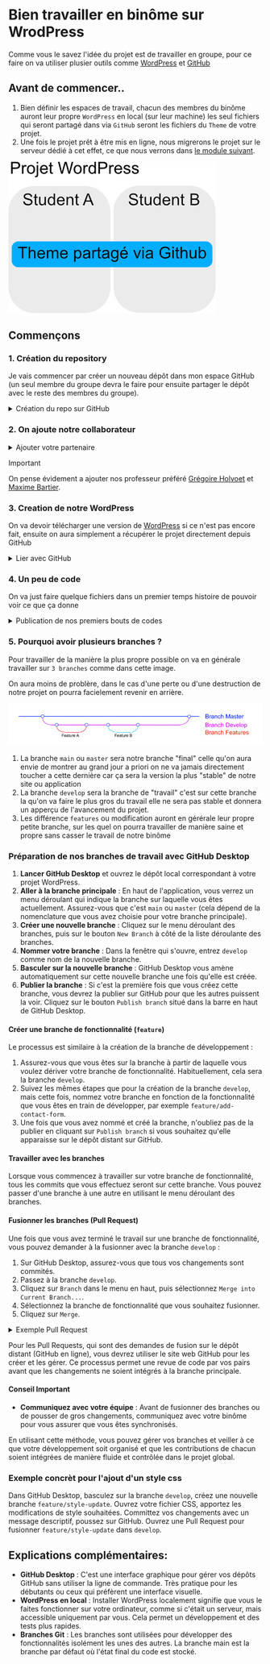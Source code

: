 # Bien travailler en binôme sur WrodPress

Comme vous le savez l'idée du projet est de travailler en groupe, pour ce faire on va utiliser plusier outils comme [WordPress](https://wordpress.org) et [GitHub](https://github.com)

## Avant de commencer..

1. Bien définir les espaces de travail, chacun des membres du binôme auront leur propre `WordPress` en local (sur leur machine) les seul fichiers qui seront partagé dans via `GitHub` seront les fichiers du `Theme` de votre projet.
2. Une fois le projet prêt à être mis en ligne, nous migrerons le projet sur le serveur dédié à cet effet, ce que nous verrons dans [le module suivant](#).

<img src=".screenshots/binom-wip-schema.jpg" alt="binome good practice schema" />

## Commençons

### 1. Création du repository
Je vais commencer par créer un nouveau dépôt dans mon espace GitHub (un seul membre du groupe devra le faire pour ensuite partager le dépôt avec le reste des membres du groupe).

<details>
<summary>Création du repo sur GitHub</summary>

1. En haut a droite sur le site [GitHub](https://github.com), cliquez sur votre profil.<br><img src="./.screenshots/Screenshot 2023-11-09 at 15.03.35.png" />
2. Allez dans "profile"<br><img src="./.screenshots/Screenshot 2023-11-09 at 15.03.43.png" />
3. Allez dans "repositories"<br><img src="./.screenshots/Screenshot 2023-11-09 at 15.03.50.png" />
4. Cliquez sur "New" pour ajouter un nouveau dépôt.<br><img src="./.screenshots/Screenshot 2023-11-09 at 15.04.04.png" />
5. On fait attention a avoir un nom claire, penser a selectionner priver, on devrait être bon<br><img src="./.screenshots/Screenshot 2023-11-09 at 15.04.59.png" />
6. Vous devrier arriver sur cet écran<br><img src="./.screenshots/Screenshot 2023-11-09 at 15.05.15.png" />
</details>

### 2. On ajoute notre collaborateur

<details>
<summary>Ajouter votre partenaire</summary>

1. Ajoutez un collaborateur dans les paramètres du dépôt.<br><img src=".screenshots/Screenshot 2023-11-09 at 15.14.48.png" />
2. On continue<br><img src=".screenshots/Screenshot 2023-11-09 at 15.16.02.png" />
3. On filtre pour trouver notre ami<br><img src=".screenshots/Screenshot 2023-11-09 at 15.16.13.png" />
4. On attend sa réponse<br><img src=".screenshots/Screenshot 2023-11-09 at 16.29.10.png" />
</details>

> [!IMPORTANT]
> On pense évidement a ajouter nos professeur préféré [Grégoire Holvoet](https://github.com/gregholvoet) et [Maxime Bartier](https://github.com/Poulycroc).


### 3. Creation de notre WordPress

On va devoir télécharger une version de [WordPress](https://wordpress.org/download/) si ce n'est pas encore fait, ensuite on aura simplement a récupérer le projet directement depuis GitHub

<details>
<summary>Lier avec GitHub</summary>

<ol>
<li>
  On va commencer par créer un nouveau WordPress dans notre dossier `MAMP/htdocs` comme d'habitude<br><img src="./.screenshots/Screenshot 2023-11-09 at 17.13.58.png" />
</li>
<li>Avec l'application <a href="https://desktop.github.com/">GitHubDesktop</a> on va récupérer le `repository` qu'on a créé sur <a href="https://github.com/">GitHub</a>
    <ul>
      <li>Dans le coin supérieur gauche on peut changer de projet <br><img src="./.screenshots/Screenshot 2023-11-09 at 17.15.13.png" /></li>
      <li>On voit une liste de projet sur les quel on travail l'idée c'est d'en ajouter un nouveau<br><img src="./.screenshots/Screenshot 2023-11-09 at 17.15.24.png" /></li>
      <li>Pour ça on va "cloner" le projet de puis notre GitHub<br><img src="./.screenshots/Screenshot 2023-11-09 at 17.15.30.png" /></li>
      <li>On peut choisir le projet qui nous intéresse<br><img src="./.screenshots/Screenshot 2023-11-09 at 17.15.48.png" /></li>
      <li>On va devoir choisir l'emplacement du projet sur notre machine<br><img src="./.screenshots/Screenshot 2023-11-09 at 17.16.01.png" /></li>
      <li>Je choisi évidement placer le projet dans mon dossier "MAMP/htdocs/project-eum" et évidement ce qui nous intéresse c'est juste le partage du theme avec notre partenaire de travail on continue dans "wp-content/themes"<br><img src="./.screenshots/Screenshot 2023-11-09 at 17.17.41.png" /></li>
      <li>Je devrais me retrouver avec quelque chose comme ça<br><img src="./.screenshots/Screenshot 2023-11-09 at 17.17.59.png" /></li>
  <ul>
</li>
</ol>

3. Voila notre projet est bien lié entre notre machine et notre compte Github<br><img src="./.screenshots/Screenshot 2023-11-09 at 17.18.47.png" />
4. je vais pouvoir écire mes premières ligne de code<br><img src="./.screenshots/Screenshot 2023-11-09 at 17.41.38.png" />
</details>


### 4. Un peu de code

On va just faire quelque fichiers dans un premier temps histoire de pouvoir voir ce que ça donne

<details>
<summary>Publication de nos premiers bouts de codes</summary>

1. Je crée donc mes deux premiers fichier (je vous invite évidement a consulter les cours si vous ne savez toujours pas de quoi parle ici)<br><img src="./.screenshots/Screenshot 2023-11-09 at 17.45.51.png" />
2. Sur mon GitHubDesktop je vois que j'ai bien les changements qui sont visiblent<br><img src="./.screenshots/Screenshot 2023-11-09 at 17.48.08.png">
3. je commit mes premiers changements<br><img src="./.screenshots/Screenshot 2023-11-09 at 17.49.25.png" />
4. Je vais pouvoir choisir dans quel branche faire mes "ajouts"<br><img src="./.screenshots/Screenshot 2023-11-09 at 17.49.48.png" />
5. Je choisi de créer une nouvelle branche pour plus de propreté dans mon travail (j'explique un peu plus en détail comment ça marche)<br><img src="./.screenshots/Screenshot 2023-11-09 at 17.50.12.png" />
6. je publie <br><img src="./.screenshots/Screenshot 2023-11-09 at 17.50.20.png" />
7. on va pouvoir publier aussi sur la branche `main` histoire d'avoir plus facile pour la suite
</details>

### 5. Pourquoi avoir plusieurs branches ?

Pour travailler de la manière la plus propre possible on va en générale travailler sur `3 branches` comme dans cette image.

On aura moins de problère, dans le cas d'une perte ou d'une destruction de notre projet on pourra facielement revenir en arrière.

<img src="./.screenshots/git-branches-scehma.jpg" alt="git branches schema" />

1. La branche `main` ou `master` sera notre branche "final" celle qu'on aura envie de montrer au grand jour a priori on ne va jamais directement toucher a cette dernière car ça sera la version la plus "stable" de notre site ou application
2. La branche `develop` sera la branche de "travail" c'est sur cette branche la qu'on va faire le plus gros du travail elle ne sera pas stable et donnera un apperçu de l'avancement du projet.
3. Les différence `features` ou modification auront en gérérale leur propre petite branche, sur les quel on pourra travailler de manière saine et propre sans casser le travail de notre binôme

### Préparation de nos branches de travail avec GitHub Desktop

1. **Lancer GitHub Desktop** et ouvrez le dépôt local correspondant à votre projet WordPress.
2. **Aller à la branche principale** : En haut de l'application, vous verrez un menu déroulant qui indique la branche sur laquelle vous êtes actuellement. Assurez-vous que c'est `main` ou `master` (cela dépend de la nomenclature que vous avez choisie pour votre branche principale).
3. **Créer une nouvelle branche** : Cliquez sur le menu déroulant des branches, puis sur le bouton `New Branch` à côté de la liste déroulante des branches.
4. **Nommer votre branche** : Dans la fenêtre qui s'ouvre, entrez `develop` comme nom de la nouvelle branche.
5. **Basculer sur la nouvelle branche** : GitHub Desktop vous amène automatiquement sur cette nouvelle branche une fois qu'elle est créée.
6. **Publier la branche** : Si c'est la première fois que vous créez cette branche, vous devrez la publier sur GitHub pour que les autres puissent la voir. Cliquez sur le bouton `Publish branch` situé dans la barre en haut de GitHub Desktop.

#### Créer une branche de fonctionnalité (`feature`)

Le processus est similaire à la création de la branche de développement :

1. Assurez-vous que vous êtes sur la branche à partir de laquelle vous voulez dériver votre branche de fonctionnalité. Habituellement, cela sera la branche `develop`.
2. Suivez les mêmes étapes que pour la création de la branche `develop`, mais cette fois, nommez votre branche en fonction de la fonctionnalité que vous êtes en train de développer, par exemple `feature/add-contact-form`.
3. Une fois que vous avez nommé et créé la branche, n'oubliez pas de la publier en cliquant sur `Publish branch` si vous souhaitez qu'elle apparaisse sur le dépôt distant sur GitHub.

#### Travailler avec les branches

Lorsque vous commencez à travailler sur votre branche de fonctionnalité, tous les commits que vous effectuez seront sur cette branche. Vous pouvez passer d'une branche à une autre en utilisant le menu déroulant des branches.

#### Fusionner les branches (Pull Request)

Une fois que vous avez terminé le travail sur une branche de fonctionnalité, vous pouvez demander à la fusionner avec la branche `develop` :

1. Sur GitHub Desktop, assurez-vous que tous vos changements sont commités.
2. Passez à la branche `develop`.
3. Cliquez sur `Branch` dans le menu en haut, puis sélectionnez `Merge into Current Branch...`.
4. Sélectionnez la branche de fonctionnalité que vous souhaitez fusionner.
5. Cliquez sur `Merge`.

<details>
<summary>Exemple Pull Request </summary>

1. Allez sur la branche que vous voulez 'commit' et appuyer sur `preview pull request`<br><img src="./.screenshots/exemplepull1.png" alt="exemple depart pull request"/>

2. Vous allez voir les changement faites sur la branche, selectionner en haut a gauche  la branche vers laquelle vous voulez que la branche se fussionne et ensuite vous pouvez cliquer sur `Create Pull Request`.<br><img src="./.screenshots/exemplepull2.png" alt="exemple2"/>

3. Vous allez être rediriger vers le site de GitHub avec un "formulaire" avec le titre de votre commit. Vous pouvez toujours vérifier sur quel branche vous voulez commit votre changement juste au dessus de add a title.<br><img src="./.screenshots/exmeplepull3.png" />

4. Pour finir ceci va vous rediriger vers la fin ou vous n'aurez plus qu'a appuyer sur `Merge pull request` et ensuite une fois une mini verification appuyer sur `merge` ce qui va merger fussioner votre branche avec celle demander.<br><img src="./.screenshots/exemplepull4.png" />
</details>

Pour les Pull Requests, qui sont des demandes de fusion sur le dépôt distant (GitHub en ligne), vous devrez utiliser le site web GitHub pour les créer et les gérer. Ce processus permet une revue de code par vos pairs avant que les changements ne soient intégrés à la branche principale.

#### Conseil Important

- **Communiquez avec votre équipe** : Avant de fusionner des branches ou de pousser de gros changements, communiquez avec votre binôme pour vous assurer que vous êtes synchronisés.

En utilisant cette méthode, vous pouvez gérer vos branches et veiller à ce que votre développement soit organisé et que les contributions de chacun soient intégrées de manière fluide et contrôlée dans le projet global.


### Exemple concrèt pour l'ajout d'un style css
Dans GitHub Desktop, basculez sur la branche `develop`, créez une nouvelle branche `feature/style-update`. Ouvrez votre fichier CSS, apportez les modifications de style souhaitées. Committez vos changements avec un message descriptif, poussez sur GitHub. Ouvrez une Pull Request pour fusionner `feature/style-update` dans `develop`.

## Explications complémentaires:

- **GitHub Desktop** : C'est une interface graphique pour gérer vos dépôts GitHub sans utiliser la ligne de commande. Très pratique pour les débutants ou ceux qui préfèrent une interface visuelle.
- **WordPress en local** : Installer WordPress localement signifie que vous le faites fonctionner sur votre ordinateur, comme si c'était un serveur, mais accessible uniquement par vous. Cela permet un développement et des tests plus rapides.
- **Branches Git** : Les branches sont utilisées pour développer des fonctionnalités isolément les unes des autres. La branche main est la branche par défaut où l'état final du code est stocké.
